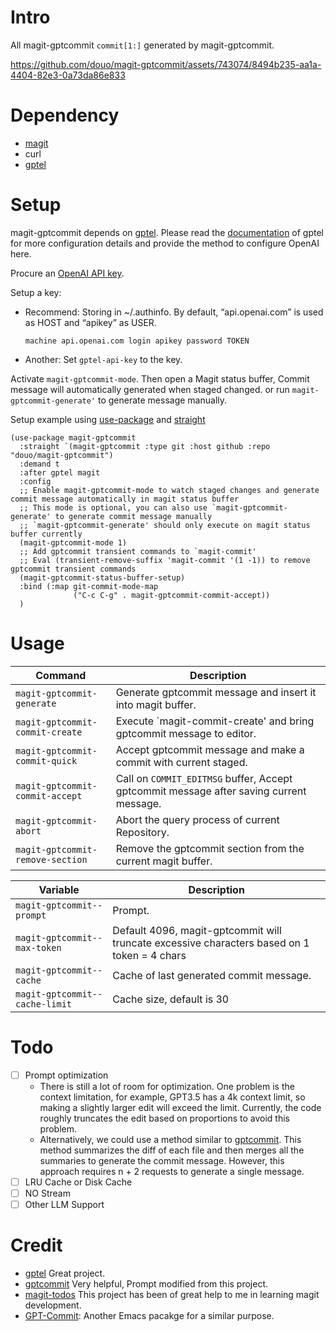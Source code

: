 # Intro

All magit-gptcommit `commit[1:]` generated by magit-gptcommit.

https://github.com/douo/magit-gptcommit/assets/743074/8494b235-aa1a-4404-82e3-0a73da86e833

# Dependency

- [magit](https://magit.vc/)
- curl
- [gptel](https://github.com/karthink/gptel)

# Setup

magit-gptcommit depends on [gptel](https://github.com/karthink/gptel).
Please read the
[documentation](https://github.com/karthink/gptel?tab=readme-ov-file#setup)
of gptel for more configuration details and provide the method to
configure OpenAI here.

Procure an [OpenAI API key](https://platform.openai.com/account/api-keys).

Setup a key:

- Recommend: Storing in ~/.authinfo. By default, “api.openai.com” is
  used as HOST and “apikey” as USER.

      machine api.openai.com login apikey password TOKEN

- Another: Set `gptel-api-key` to the key.

Activate `magit-gptcommit-mode`. Then open a Magit status buffer, Commit message will automatically generated when staged changed. or run `magit-gptcommit-generate'` to generate message manually.

Setup example using [use-package](https://github.com/jwiegley/use-package) and [straight](https://github.com/radian-software/straight.el)

``` emacs-lisp
(use-package magit-gptcommit
  :straight `(magit-gptcommit :type git :host github :repo "douo/magit-gptcommit")
  :demand t
  :after gptel magit
  :config
  ;; Enable magit-gptcommit-mode to watch staged changes and generate commit message automatically in magit status buffer
  ;; This mode is optional, you can also use `magit-gptcommit-generate' to generate commit message manually
  ;; `magit-gptcommit-generate' should only execute on magit status buffer currently
  (magit-gptcommit-mode 1)
  ;; Add gptcommit transient commands to `magit-commit'
  ;; Eval (transient-remove-suffix 'magit-commit '(1 -1)) to remove gptcommit transient commands
  (magit-gptcommit-status-buffer-setup)
  :bind (:map git-commit-mode-map
              ("C-c C-g" . magit-gptcommit-commit-accept))
  )
```

# Usage

| **Command**                      | Description                                                                             |
|----------------------------------|-----------------------------------------------------------------------------------------|
| `magit-gptcommit-generate`       | Generate gptcommit message and insert it into magit buffer.                             |
| `magit-gptcommit-commit-create`  | Execute \`magit-commit-create' and bring gptcommit message to editor.                   |
| `magit-gptcommit-commit-quick`   | Accept gptcommit message and make a commit with current staged.                         |
| `magit-gptcommit-commit-accept`  | Call on `COMMIT_EDITMSG` buffer, Accept gptcommit message after saving current message. |
| `magit-gptcommit-abort`          | Abort the query process of current Repository.                                          |
| `magit-gptcommit-remove-section` | Remove the gptcommit section from the current magit buffer.                             |

| **Variable**                   | Description                                                                                 |
|--------------------------------|---------------------------------------------------------------------------------------------|
| `magit-gptcommit--prompt`      | Prompt.                                                                                     |
| `magit-gptcommit--max-token`   | Default 4096, magit-gptcommit will truncate excessive characters based on 1 token = 4 chars |
| `magit-gptcommit--cache`       | Cache of last generated commit message.                                                     |
| `magit-gptcommit--cache-limit` | Cache size, default is 30                                                                   |

# Todo

- [ ] Prompt optimization
  - There is still a lot of room for optimization. One problem is the context limitation, for example, GPT3.5 has a 4k context limit, so making a slightly larger edit will exceed the limit. Currently, the code roughly truncates the edit based on proportions to avoid this problem.
  - Alternatively, we could use a method similar to [gptcommit](https://github.com/zurawiki/gptcommit). This method summarizes the diff of each file and then merges all the summaries to generate the commit message. However, this approach requires n + 2 requests to generate a single message.
- [ ] LRU Cache or Disk Cache
- [ ] NO Stream
- [ ] Other LLM Support

# Credit

- [gptel](https://github.com/karthink/gptel) Great project.
- [gptcommit](https://github.com/zurawiki/gptcommit) Very helpful, Prompt modified from this project.
- [magit-todos](https://github.com/alphapapa/magit-todos) This project has been of great help to me in learning magit development.
- [GPT-Commit](https://github.com/ywkim/gpt-commit): Another Emacs pacakge for a similar purpose.
